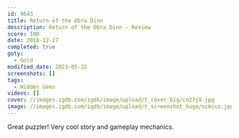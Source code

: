 ```yaml
---
id: 9643
title: Return of the Obra Dinn
description: Return of the Obra Dinn - Review
score: 100
date: 2018-12-27
completed: true
goty:
  - Gold
modified_date: 2023-05-22
screenshots: []
tags:
  - Hidden Gems
videos: []
cover: //images.igdb.com/igdb/image/upload/t_cover_big/co27j9.jpg
image: //images.igdb.com/igdb/image/upload/t_screenshot_huge/sc6cco.jpg
---
```

Great puzzler! Very cool story and gameplay mechanics.